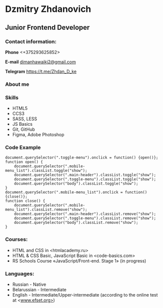 # Dzmitry Zhdanovich
## Junior Frontend Developer
### Contact information:
**Phone** <+375293625852>

**E-mail** <dimanhawaikj2@gmail.com>

**Telegram** <https://t.me/Zhdan_D_ke>

### About me


### Skills
* HTML5
* CCS3
* SASS, LESS
* JS Basics
* Git, GitHub
* Figma, Adobe Photoshop

### Code Example
```
document.querySelector(".toggle-menu").onclick = function() {open()};
function open() {
    document.querySelector(".mobile-menu_list").classList.toggle("show");
    document.querySelector(".main-header").classList.toggle("show");
    document.querySelector(".toggle-menu").classList.toggle("show");
    document.querySelector("body").classList.toggle("show");
}
document.querySelector(".mobile-menu_list").onclick = function() {close()};
function close() {
    document.querySelector(".mobile-menu_list").classList.remove("show");
    document.querySelector(".main-header").classList.remove("show");
    document.querySelector(".toggle-menu").classList.remove("show");
    document.querySelector("body").classList.remove("show");
}
```

### Courses:
* HTML and CSS in <htmlacademy.ru>
* HTML & CSS Basic, JavaScript Basic in <code-basics.com>
* RS Schools Course «JavaScript/Front-end. Stage 1» (in progress)

### Languages:
* Russian - Native
* Belarussian - Intermediate
* English - Intermediate/Upper-intermediate (according to the online test at <www.efset.org>)